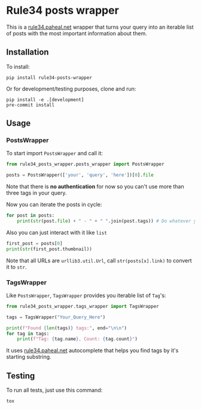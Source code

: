 
# Rule34 posts wrapper

This is a [rule34.paheal.net](https://rule34.paheal.net) wrapper that turns your query into an iterable list of posts
with the most important information about them.

## Installation

To install:
```shell
pip install rule34-posts-wrapper
```
Or for development/testing purposes, clone and run:
```shell
pip install -e .[development]
pre-commit install
```

## Usage

### PostsWrapper

To start import ``PostsWrapper`` and call it:
```python
from rule34_posts_wrapper.posts_wrapper import PostsWrapper

posts = PostsWrapper(['your', 'query', 'here'])[0].file
```

Note that there is **no authentication** for now so you can't use more than three tags in your query.

Now you can iterate the posts in cycle:
```python
for post in posts:
    print(str(post.file) + " - " + " ".join(post.tags)) # Do whatever you want with Post object
```

Also you can just interact with it like ``list``

```python
first_post = posts[0]
print(str(first_post.thumbnail))
```
Note that all URLs are ``urllib3.util.Url``, call ``str(posts[x].link)`` to convert it to ``str``.

### TagsWrapper

Like ``PostsWrapper``, ``TagsWrapper`` provides you iterable list of ``Tag``'s:

```python
from rule34_posts_wrapper.tags_wrapper import TagsWrapper

tags = TagsWrapper("Your_Query_Here")

print(f"Found {len(tags)} tags:", end="\n\n")
for tag in tags:
    print(f"Tag: {tag.name}, Count: {tag.count}")
```

It uses [rule34.paheal.net](https://rule34.paheal.net) autocomplete that helps you find tags by it's starting
substring.

## Testing

To run all tests, just use this command:
```shell
tox
```

